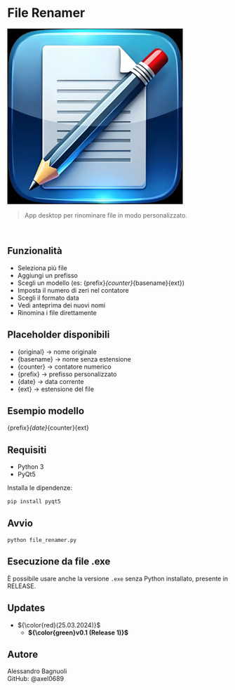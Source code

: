 File Renamer
============

<p align="left">
  <img src="https://github.com/Axel0689/file_renamer/blob/c586a1b64cff37f024cfe484938689021576eed0/assets/icon.png", width="400" height="400">
</p>

> App desktop per rinominare file in modo personalizzato.

&nbsp;

Funzionalità
------------

- Seleziona più file
- Aggiungi un prefisso
- Scegli un modello (es: {prefix}_{counter}_{basename}{ext})
- Imposta il numero di zeri nel contatore
- Scegli il formato data
- Vedi anteprima dei nuovi nomi
- Rinomina i file direttamente

Placeholder disponibili
-----------------------

- {original} → nome originale
- {basename} → nome senza estensione
- {counter} → contatore numerico
- {prefix} → prefisso personalizzato
- {date} → data corrente
- {ext} → estensione del file

Esempio modello
---------------

{prefix}_{date}_{counter}{ext}

Requisiti
---------

- Python 3
- PyQt5

Installa le dipendenze:

    pip install pyqt5

Avvio
-----
    python file_renamer.py

Esecuzione da file .exe
-----------------------

È possibile usare anche la versione `.exe` senza Python installato, presente in RELEASE.

Updates
---------------
- ${\color{red}(25.03.2024)}$
  - **${\color{green}v0.1 (Release 1)}$**

Autore
------

Alessandro Bagnuoli  
GitHub: @axel0689
